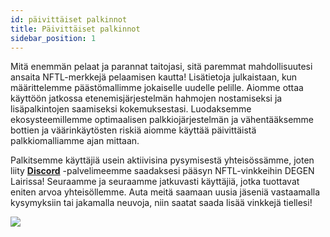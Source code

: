 ```yaml
---
id: päivittäiset palkinnot
title: Päivittäiset palkinnot
sidebar_position: 1
---
```


Mitä enemmän pelaat ja parannat taitojasi, sitä paremmat mahdollisuutesi ansaita NFTL-merkkejä pelaamisen kautta! Lisätietoja julkaistaan, kun määrittelemme päästömallimme jokaiselle uudelle pelille. Aiomme ottaa käyttöön jatkossa etenemisjärjestelmän hahmojen nostamiseksi ja lisäpalkintojen saamiseksi kokemuksestasi. Luodaksemme ekosysteemillemme optimaalisen palkkiojärjestelmän ja vähentääksemme bottien ja väärinkäytösten riskiä aiomme käyttää päivittäistä palkkiomalliamme ajan mittaan.

Palkitsemme käyttäjiä usein aktiivisina pysymisestä yhteisössämme, joten liity **[Discord](https://discord.gg/niftyleague)** -palvelimeemme saadaksesi pääsyn NFTL-vinkkeihin DEGEN Lairissa! Seuraamme ja seuraamme jatkuvasti käyttäjiä, jotka tuottavat eniten arvoa yhteisöllemme. Auta meitä saamaan uusia jäseniä vastaamalla kysymyksiin tai jakamalla neuvoja, niin saatat saada lisää vinkkejä tiellesi!

![](/img/twitch-stream.png)
